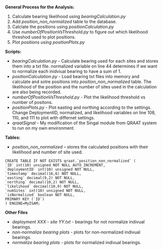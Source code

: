 **General Process for the Analysis:**

1. Calculate bearing likelihood using *bearingCalculation.py*
2. Add *position_non_normalized* table to the database.
3. Calclate the positions using *positionCalculation.py*
4. Use *numberOfPositionVsThreshold.py* to figure out which likelihood threshod used to plot positions.
5. Plot *positions using positionPlots.py*


**Scripts:**

- *bearingCalculation.py* - Calculate bearing used for each sites and stores them into a txt file. normalized variable on line 44 determines if we want to normalize each inidviual bearing to have a sum of 1. 
- *positionCalculation.py* - Load bearing txt files into memory and calculate and sotre positions into *position_non_normalized* table. The likelihood of the position and the number of sites used in the calculation are also being recorded. 
- *numberOfPositionVsThreshold.py* - Plot the likelihood threshold vs number of positons.
- *positionPlots.py* -  Plot easting and northing according to the settings. Change DeploymentID, normalized, and likelihood variables on line 108, 110, and 111 to plot with differnet settings. 
- *qraatSignal* - My modification of the Singal module from QRAAT system to run on my own environment. 


**Tables:**

- *position_non_normalized* – stores the calculated positions with their likelihood and number of site used.


```
CREATE TABLE IF NOT EXISTS qraat.`position_non_normalized` (
`ID` int(10) unsigned NOT NULL AUTO_INCREMENT, 
`deploymentID` int(10) unsigned NOT NULL,
`timestamp` decimal(16,6) NOT NULL, 
`easting` decimal(9,2) NOT NULL, 
`northing` decimal(10,2) NOT NULL,
`likelihood` decimal(10,9) NOT NULL,
`numSites` int(10) unsigned NOT NULL,
`isNormalized` boolean NOT NULL,
PRIMARY KEY (`ID`)
) ENGINE=MyISAM;

```


**Other Files**

- *deployment XXX - site YY.txt* - bearings for not normalize indivual bearings.
- *non-normalize bearing plots* - plots for non-normalized indivual bearings.
- *normalize bearing plots* - plots for normalized indivual bearings.